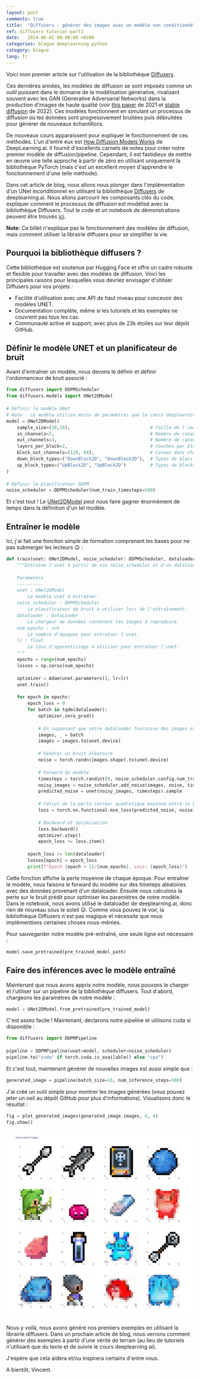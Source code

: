 ```yaml
---
layout: post
comments: true
title:  "Diffusers - générer des images avec un modèle non conditionné"
ref: diffusers-tutorial-part1
date:   2024-06-02 08:00:00 +0200
categories: blogue deeplearning python
category: blogue
lang: fr
---
```


Voici mon premier article sur l'utilisation de la bibliothèque [Diffusers](https://github.com/huggingface/diffusers).

Ces dernières années, les modèles de diffusion se sont imposés comme un outil puissant dans le domaine de la modélisation générative, rivalisant souvent avec les GAN (Generative Adversarial Networks) dans la production d'images de haute qualité (voir [this paper](https://arxiv.org/abs/2105.05233) de 2021 et [stable diffusion](https://github.com/CompVis/stable-diffusion?tab=readme-ov-file) de 2022). Ces modèles fonctionnent en simulant un processus de diffusion où les données sont progressivement bruitées puis débruitées pour générer de nouveaux échantillons.

De nouveaux cours apparaissent pour expliquer le fonctionnement de ces méthodes. L'un d'entre eux est [How Diffusion Models Works](https://www.deeplearning.ai/short-courses/how-diffusion-models-work/) de DeepLearning.ai. Il fournit d'excellents carnets de notes pour créer notre premier modèle de diffusion/pipeline. Cependant, il est fastidieux de mettre en œuvre une telle approche à partir de zéro en utilisant uniquement la bibliothèque PyTorch (mais c'est un excellent moyen d'apprendre le fonctionnement d'une telle méthode).

Dans cet article de blog, nous allons nous plonger dans l'implémentation d'un UNet inconditionnel en utilisant la bibliothèque [Diffusers](https://github.com/huggingface/diffusers) de deeplearning.ai. Nous allons parcourir les composants clés du code, expliquer comment le processus de diffusion est modélisé avec la bibliothèque Diffusers. Tout le code et un notebook de démonstrations peuvent être trouvés [ici](https://github.com/vroger11/diffusers-tutorial).

**Note:** Ce billet n'explique pas le fonctionnement des modèles de diffusion, mais comment utiliser la librairie diffusers pour se simplifier la vie.

## Pourquoi la bibliothèque diffusers ?

Cette bibliothèque est soutenue par Hugging Face et offre un cadre robuste et flexible pour travailler avec des modèles de diffusion. Voici les principales raisons pour lesquelles vous devriez envisager d'utiliser Diffusers pour vos projets :

- Facilité d'utilisation avec une API de haut niveau pour concevoir des modèles UNET.
- Documentation complète, même si les tutoriels et les exemples ne couvrent pas tous les cas.
- Communauté active et support, avec plus de 23k étoiles sur leur dépôt GitHub.

## Définir le modèle UNET et un planificateur de bruit

Avant d'entraîner un modèle, nous devons le définir et définir l'ordonnanceur de bruit associé :

```python
from diffusers import DDPMScheduler
from diffusers.models import UNet2DModel

# Définir le modèle UNet
# Note : ce modèle utilise moins de paramètres que le cours deeplearning.ai, car il n'est pas nécessaire d'avoir un modèle aussi grand pour cette tâche
model = UNet2DModel(
    sample_size=(16,16),                              # Taille de l'image d'entrée
    in_channels=3,                                    # Nombre de canaux d'entrée (par exemple, 3 pour RVB)
    out_channels=3,                                   # Nombre de canaux de sortie
    layers_per_block=2,                               # Couches par bloc dans l'UNet
    block_out_channels=(128, 64),                     # Canaux dans chaque bloc
    down_block_types=("DownBlock2D", "DownBlock2D"),  # Types de blocs descendants
    up_block_types=("UpBlock2D", "UpBlock2D")         # Types de blocks ascendants
)

# Définir le planificateur DDPM
noise_scheduler = DDPMScheduler(num_train_timesteps=500)
```

Et c'est tout ! Le [UNet2DModel](https://huggingface.co/docs/diffusers/api/models/unet2d) peut nous faire gagner énormément de temps dans la définition d'un tel modèle.

## Entraîner le modèle

Ici, j'ai fait une fonction simple de formation comprenant les bases pour ne pas submerger les lecteurs 😉 :

```python
def train(unet: UNet2DModel, noise_scheduler: DDPMScheduler, dataloader: DataLoader, num_epochs: int, lr: float) -> None:
    """Entraîne l'unet à partir de son noise_scheduler et d'un dataloader.

    Parameters
    ----------
    unet : UNet2DModel
        Le modèle unet à entraîner.
    noise_scheduler : DDPMScheduler
        Le planificateur de bruit à utiliser lors de l'entraînement.
    dataloader : DataLoader
        Le chargeur de données contenant les images à reproduire.
    num_epochs : int
        Le nombre d'époques pour entraîner l'unet.
    lr : float
        Le taux d'apprentissage à utiliser pour entraîner l'unet.
    """
    epochs = range(num_epochs)
    losses = np.zeros(num_epochs)

    optimizer = Adam(unet.parameters(), lr=lr)
    unet.train()

    for epoch in epochs:
        epoch_loss = 0
        for batch in tqdm(dataloader):
            optimizer.zero_grad()

            # En supposant que votre dataloader fournisse des images et des cibles (non utilisé ici)
            images, _ = batch
            images = images.to(unet.device)

            # Générer un bruit aléatoire
            noise = torch.randn(images.shape).to(unet.device)

            # Forward du modèle
            timesteps = torch.randint(0, noise_scheduler.config.num_train_timesteps, (images.shape[0],), device=unet.device).long()
            noisy_images = noise_scheduler.add_noise(images, noise, timesteps)
            predicted_noise = unet(noisy_images, timesteps).sample

            # Calcul de la perte (erreur quadratique moyenne entre le bruit réel et le bruit prédit)
            loss = torch.nn.functional.mse_loss(predicted_noise, noise)

            # Backward et optimisation
            loss.backward()
            optimizer.step()
            epoch_loss += loss.item()

        epoch_loss /= len(dataloader)
        losses[epoch] = epoch_loss
        print(f"Epoch {epoch + 1}/{num_epochs}, Loss: {epoch_loss}")
```

Cette fonction affiche la perte moyenne de chaque époque. Pour entraîner le modèle, nous faisons le forward du modèle sur des timeteps aléatoires avec des données provenant d'un dataloader. Ensuite nous calculons la perte sur le bruit prédit pour optimiser les paramètres de notre modèle. Dans le notebook, nous avons utilisé le dataloader de deeplearning.ai, donc rien de nouveau sous le soleil 😛. Comme vous pouvez le voir, la bibliothèque Diffusers n'est pas magique et nécessite que nous implémentions certaines choses nous-mêmes.

Pour sauvegarder notre modèle pré-entraîné, une seule ligne est nécessaire :

```python
model.save_pretrained(pre_trained_model_path)
```

## Faire des inférences avec le modèle entraîné

Maintenant que nous avons appris notre modèle, nous pouvons le charger et l'utiliser sur un pipeline de la bibliothèque diffusers.
Tout d'abord, chargeons les paramètres de notre modèle :

```python
model = UNet2DModel.from_pretrained(pre_trained_model)
```

C'est assez facile ! Maintenant, déclarons notre pipeline et utilisons cuda si disponible :

```python
from diffusers import DDPMPipeline

pipeline = DDPMPipeline(unet=model, scheduler=noise_scheduler)
pipeline.to("cuda" if torch.cuda.is_available() else "cpu")
```

Et c'est tout, maintenant générer de nouvelles images est aussi simple que :

```python
generated_image = pipeline(batch_size=16, num_inference_steps=500)
```

J'ai créé un outil simple pour montrer les images générées (vous pouvez jeter un oeil au dépôt GitHub pour plus d'informations).
Visualisons donc le résultat :

```python
fig = plot_generated_images(generated_image.images, 4, 4)
fig.show()
```

![images générées](/assets/images/diffusers/tutorial_1_unconditional.png)

Nous y voilà, nous avons généré nos premiers exemples en utilisant la librairie diffusers.
Dans un prochain article de blog, nous verrons comment générer des exemples à partir d'une vérité de terrain (au lieu de tutoriels n'utilisant que du texte et de suivre le cours deeplearning ai).

J'espère que cela aidera et/ou inspirera certains d'entre vous.

A bientôt, Vincent.
